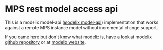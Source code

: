 # MPS rest model access api

This is a modelix model-api ([modelix model-api](https://github.com/modelix/model-api)) implementation that works against a remote MPS instance model without incremental change support.

If you came here but don't know what modelix is, have a look at modelix [github repository](https://github.com/modelix/modelix) or at [modelix website](https://modelix.github.io).


